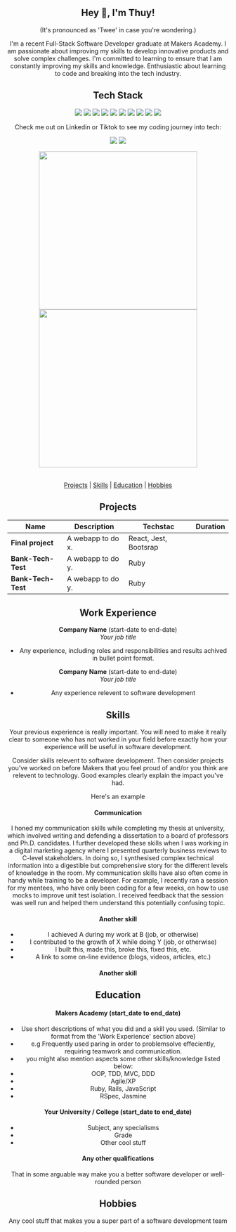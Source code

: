 <h2 align="center"> Hey 👋, I'm Thuy!</h2>
<p align="center">
(It's pronounced as 'Twee' in case you're wondering.)
</p>

<p align="center">
I'm a recent Full-Stack Software Developer graduate at Makers Academy. I am passionate about improving my skills to develop innovative products and solve complex challenges. I'm committed to learning to ensure that I am constantly improving my skills and knowledge. Enthusiastic about learning to code and breaking into the tech industry.
</p>

<h2 align="center">Tech Stack</h2> 
<p align="center">
<img src="https://img.shields.io/badge/-JavaScript-black?style=flat-square&logo=javascript"/>
<img src="https://img.shields.io/badge/-Nodejs-black?style=flat-square&logo=Node.js"/>
<img src="https://img.shields.io/badge/-GitHub-black?style=flat-square&logo=github"/>
<img src="https://img.shields.io/badge/-Git-black?style=flat-square&logo=git"/>
<img src="https://img.shields.io/badge/-MongoDB-%234ea94b?style=flat-square&logo=mongodb&logoColor=white"/>
<img src="https://img.shields.io/badge/-React-black?style=flat-square&logo=react"/>
<img src="https://img.shields.io/badge/-HTML5-E34F26?style=flat-square&logo=html5&logoColor=white"/>
<img src="https://img.shields.io/badge/-CSS3-1572B6?style=flat-square&logo=css3"/>
<img src="https://img.shields.io/badge/-bootstrap-%23563D7C?style=flat-square&logo=bootstrap&logoColor=white"/>
<img src="https://img.shields.io/badge/-Ruby-%23CC342D?style=flat-square&logo=ruby"/>
</p>

<p align="center">Check me out on Linkedin or Tiktok to see my coding journey into tech:</p>
<p align="center">
  <a href="https://www.linkedin.com/in/thuy-l-2a3a13165/"><img src="https://img.shields.io/badge/LinkedIn-0077B5?style=for-the-badge&logo=linkedin&logoColor=white"></a>   
  <a href="https://www.tiktok.com/@theceewords"><img src="https://img.shields.io/badge/TikTok-%23000000.svg?style=for-the-badge&logo=TikTok&logoColor=white"></a> 
</p>
<div align="center">

<!-- <img src="https://github-readme-stats.vercel.app/api?username=tlchambers&theme=dark&hide_border=false&include_all_commits=true&count_private=true&hide_border=true&count_private=true&bg_color=00000000&title_color=58a6fe&text_color=878787&icon_color=58a6fe&cache_seconds=1800" />
<img src="https://github-readme-streak-stats.herokuapp.com/?user=tlchambers&background=00000000&theme=dark&hide_border=false&stroke=878787&ring=4c8ed9&fire=4c8ed9&currStreakNum=878787&sideNums=878787&currStreakLabel=878787&sideLabels=878787&dates=878787" />
<br><br> -->
<img width="360px" src="https://github-readme-stats.vercel.app/api?username=tlchambers&show_icons=true&hide_border=true&count_private=true&bg_color=00000000&title_color=58a6fe&text_color=878787&icon_color=58a6fe&cache_seconds=1800" /><img width="360px" src="https://github-readme-streak-stats.herokuapp.com/?user=tlchambers&show_icons=true&hide_border=true&count_private=true&bg_color=00000000&title_color=58a6fe&text_color=878787&icon_color=58a6fe&cache_seconds=1800" />
<br><br>




[Projects](CV#Projects) | [Skills](CV#Skills) | [Education](CV#Education) | [Hobbies](CV#Hobbies) 

## Projects

| Name                         | Description       | Techstac              | Duration            |
| ---------------------------- | ----------------- | ----------------------| ----------------------|
| **Final project**            | A webapp to do x. | React, Jest, Bootsrap |                        |
| **Bank-Tech-Test**           | A webapp to do y. | Ruby                  |                      |
| **Bank-Tech-Test**           | A webapp to do y. | Ruby                  |                      |

## Work Experience

**Company Name** (start-date to end-date)  
_Your job title_

- Any experience, including roles and responsibilities and results achived in bullet point format.

**Company Name** (start-date to end-date)  
_Your job title_

- Any experience relevent to software development

## Skills

Your previous experience is really important. You will need to make it really clear to someone who has not worked in your field before exactly how your experience will be useful in software development.

Consider skills relevent to software development. Then consider projects you've worked on before Makers that you feel proud of and/or you think are relevent to technology. Good examples clearly explain the impact you've had. 


Here's an example

#### Communication
I honed my communication skills while completing my thesis at university, which involved writing and defending a dissertation to a board of professors and Ph.D. candidates. I further developed these skills when I was working in a digital marketing agency where I presented quarterly business reviews to C-level stakeholders. In doing so, I synthesised complex technical information into a digestible but comprehensive story for the different levels of knowledge in the room. My communication skills have also often come in handy while training to be a developer. For example, I recently ran a session for my mentees, who have only been coding for a few weeks, on how to use mocks to improve unit test isolation. I received feedback that the session was well run and helped them understand this potentially confusing topic.

#### Another skill

- I achieved A during my work at B (job, or otherwise)
- I contributed to the growth of X while doing Y (job, or otherwise)
- I built this, made this, broke this, fixed this, etc.
- A link to some on-line evidence (blogs, videos, articles, etc.)

#### Another skill


## Education

#### Makers Academy (start_date to end_date)
- Use short descriptions of what you did and a skill you used. (Similar to format from the 'Work Experience' section above)
- e.g Frequently used paring in order to problemsolve effeciently, requiring teamwork and communication.
- you might also mention aspects some other skills/knowledge listed below: 
- OOP, TDD, MVC, DDD
- Agile/XP
- Ruby, Rails, JavaScript
- RSpec, Jasmine

#### Your University / College (start_date to end_date)

- Subject, any specialisms
- Grade
- Other cool stuff

#### Any other qualifications

That in some arguable way make you a better software developer or well-rounded person

## Hobbies

Any cool stuff that makes you a super part of a software development team
